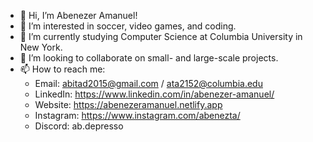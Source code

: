 - 👋 Hi, I’m Abenezer Amanuel!
- 💞️ I’m interested in soccer, video games, and coding.
- 🌱 I’m currently studying Computer Science at Columbia University in New York.
- 👀 I’m looking to collaborate on small- and large-scale projects.
- 📫 How to reach me:
  - Email: abitad2015@gmail.com / ata2152@columbia.edu
  - LinkedIn: https://www.linkedin.com/in/abenezer-amanuel/
  - Website: https://abenezeramanuel.netlify.app
  - Instagram: https://www.instagram.com/abenezta/ 
  - Discord: ab.depresso

<!---
AbenezerA/AbenezerA is a ✨ special ✨ repository because its `README.md` (this file) appears on your GitHub profile.
You can click the Preview link to take a look at your changes.
--->
